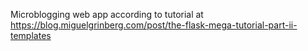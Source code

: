 Microblogging web app according to tutorial at https://blog.miguelgrinberg.com/post/the-flask-mega-tutorial-part-ii-templates